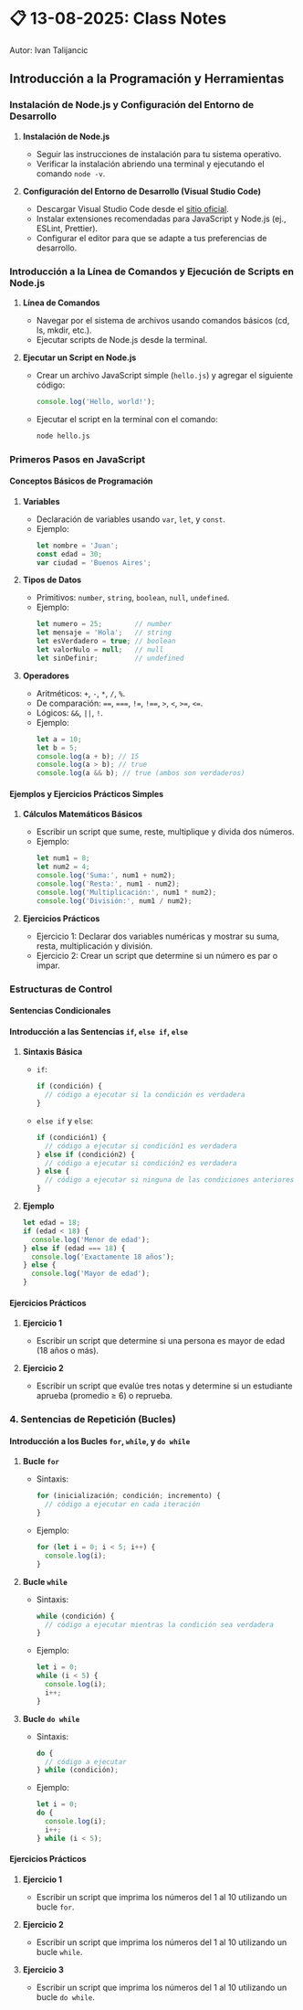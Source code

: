 # 📋 13-08-2025: Class Notes
Autor: Ivan Talijancic

## Introducción a la Programación y Herramientas

### Instalación de Node.js y Configuración del Entorno de Desarrollo

1. **Instalación de Node.js**
   - Seguir las instrucciones de instalación para tu sistema operativo.
   - Verificar la instalación abriendo una terminal y ejecutando el comando `node -v`.

2. **Configuración del Entorno de Desarrollo (Visual Studio Code)**
   - Descargar Visual Studio Code desde el [sitio oficial](https://code.visualstudio.com).
   - Instalar extensiones recomendadas para JavaScript y Node.js (ej., ESLint, Prettier).
   - Configurar el editor para que se adapte a tus preferencias de desarrollo.

### Introducción a la Línea de Comandos y Ejecución de Scripts en Node.js

1. **Línea de Comandos**
   - Navegar por el sistema de archivos usando comandos básicos (cd, ls, mkdir, etc.).
   - Ejecutar scripts de Node.js desde la terminal.

2. **Ejecutar un Script en Node.js**
   - Crear un archivo JavaScript simple (`hello.js`) y agregar el siguiente código:
     ```javascript
     console.log('Hello, world!');
     ```
   - Ejecutar el script en la terminal con el comando:
     ```bash
     node hello.js
     ```

### Primeros Pasos en JavaScript

#### Conceptos Básicos de Programación

1. **Variables**
   - Declaración de variables usando `var`, `let`, y `const`.
   - Ejemplo:
     ```javascript
     let nombre = 'Juan';
     const edad = 30;
     var ciudad = 'Buenos Aires';
     ```

2. **Tipos de Datos**
   - Primitivos: `number`, `string`, `boolean`, `null`, `undefined`.
   - Ejemplo:
     ```javascript
     let numero = 25;        // number
     let mensaje = 'Hola';   // string
     let esVerdadero = true; // boolean
     let valorNulo = null;   // null
     let sinDefinir;         // undefined
     ```

3. **Operadores**
   - Aritméticos: `+`, `-`, `*`, `/`, `%`.
   - De comparación: `==`, `===`, `!=`, `!==`, `>`, `<`, `>=`, `<=`.
   - Lógicos: `&&`, `||`, `!`.
   - Ejemplo:
     ```javascript
     let a = 10;
     let b = 5;
     console.log(a + b); // 15
     console.log(a > b); // true
     console.log(a && b); // true (ambos son verdaderos)
     ```

#### Ejemplos y Ejercicios Prácticos Simples

1. **Cálculos Matemáticos Básicos**
   - Escribir un script que sume, reste, multiplique y divida dos números.
   - Ejemplo:
     ```javascript
     let num1 = 8;
     let num2 = 4;
     console.log('Suma:', num1 + num2);
     console.log('Resta:', num1 - num2);
     console.log('Multiplicación:', num1 * num2);
     console.log('División:', num1 / num2);
     ```

2. **Ejercicios Prácticos**
   - Ejercicio 1: Declarar dos variables numéricas y mostrar su suma, resta, multiplicación y división.
   - Ejercicio 2: Crear un script que determine si un número es par o impar.

### Estructuras de Control

#### Sentencias Condicionales

#### Introducción a las Sentencias `if`, `else if`, `else`

1. **Sintaxis Básica**
   - `if`:
     ```javascript
     if (condición) {
       // código a ejecutar si la condición es verdadera
     }
     ```
   - `else if` y `else`:
     ```javascript
     if (condición1) {
       // código a ejecutar si condición1 es verdadera
     } else if (condición2) {
       // código a ejecutar si condición2 es verdadera
     } else {
       // código a ejecutar si ninguna de las condiciones anteriores es verdadera
     }
     ```

2. **Ejemplo**
   ```javascript
   let edad = 18;
   if (edad < 18) {
     console.log('Menor de edad');
   } else if (edad === 18) {
     console.log('Exactamente 18 años');
   } else {
     console.log('Mayor de edad');
   }
   ```

#### Ejercicios Prácticos

1. **Ejercicio 1**
   - Escribir un script que determine si una persona es mayor de edad (18 años o más).

2. **Ejercicio 2**
   - Escribir un script que evalúe tres notas y determine si un estudiante aprueba (promedio ≥ 6) o reprueba.

### 4. Sentencias de Repetición (Bucles)

#### Introducción a los Bucles `for`, `while`, y `do while`

1. **Bucle `for`**
   - Sintaxis:
     ```javascript
     for (inicialización; condición; incremento) {
       // código a ejecutar en cada iteración
     }
     ```
   - Ejemplo:
     ```javascript
     for (let i = 0; i < 5; i++) {
       console.log(i);
     }
     ```

2. **Bucle `while`**
   - Sintaxis:
     ```javascript
     while (condición) {
       // código a ejecutar mientras la condición sea verdadera
     }
     ```
   - Ejemplo:
     ```javascript
     let i = 0;
     while (i < 5) {
       console.log(i);
       i++;
     }
     ```

3. **Bucle `do while`**
   - Sintaxis:
     ```javascript
     do {
       // código a ejecutar
     } while (condición);
     ```
   - Ejemplo:
     ```javascript
     let i = 0;
     do {
       console.log(i);
       i++;
     } while (i < 5);
     ```

#### Ejercicios Prácticos

1. **Ejercicio 1**
   - Escribir un script que imprima los números del 1 al 10 utilizando un bucle `for`.

2. **Ejercicio 2**
   - Escribir un script que imprima los números del 1 al 10 utilizando un bucle `while`.

3. **Ejercicio 3**
   - Escribir un script que imprima los números del 1 al 10 utilizando un bucle `do while`.
